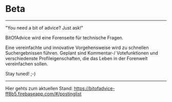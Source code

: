 # Beta

-----------------------------------------------------------------------------------------------

"You need a bit of advice? Just ask!"

BitOfAdvice wird eine Forenseite für technische Fragen.

Eine vereinfachte und innovative Vorgehensweise wird zu schnellen Suchergebnissen führen.
Geplant sind Kommentar-/ Votefunktionen und verschiedenste Profileigenschaften, die das Leben in der Forenwelt
vereinfachen sollen.

Stay tuned! ;-)

-----------------------------------------------------------------------------------------------

Hier gehts zum aktuellen Stand: https://bitofadvice-ff8b5.firebaseapp.com/#/postinglist
